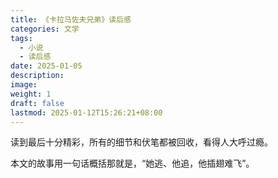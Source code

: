 ```yaml
---
title: 《卡拉马佐夫兄弟》读后感
categories: 文学
tags:
  - 小说
  - 读后感
date: 2025-01-05
description: 
image: 
weight: 1
draft: false
lastmod: 2025-01-12T15:26:21+08:00
---
```

读到最后十分精彩，所有的细节和伏笔都被回收，看得人大呼过瘾。

本文的故事用一句话概括那就是，“她逃、他追，他插翅难飞”。

